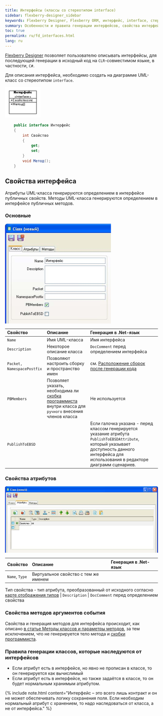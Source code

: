 ```yaml
---
title: Интерфейсы (классы со стереотипом interface) 
sidebar: flexberry-designer_sidebar
keywords: Flexberry Designer, Flexberry ORM, интерфейс, interface, стереотип, свойства интерфейсов, генерация
summary: Особенности и правила генерации интерфейсов, свойства интерфейсов
toc: true
permalink: ru/fd_interfaces.html
lang: ru
---
```


[Flexberry Designer](fd_landing_page.html) позволяет пользователю описывать интерфейсы, для последующей генерации в исходный код на `CLR`-совместимом языке, в частности, `C#`.

Для описания интерфейса, необходимо создать на диаграмме UML-класс со стереотипом `interface`.

![](/images/pages/products/flexberry-designer/class-diagram/interface.png)

```csharp
    public interface Интерфейс
    {
        int Свойство
        {
			get;
			set;
        }
        void Метод();
    }
```

## Свойства интерфейса

Атрибуты UML-класса генерируются определением в интерфейсе публичных свойств.
Методы UML-класса генерируются определением в интерфейсе публичных методов.

### Основные

![](/images/pages/products/flexberry-designer/class-diagram/interfaceprop1.jpg)

Свойство | Описание | Генерация в .Net-язык
:-------------------------|:----------------------------------|:---------------------------------------
`Name` | Имя UML-класса | Имя интерфейса
`Description` | Некоторое описание класса | `DocComment` перед определением интерфейса
`Packet, NamespacePostfix` | Позволяют настроить сборку и пространство имен | см. [Расположение сборок после генерации кода](fo_location-assembly.html)
`PBMembers`| Позволяет указать, необходима ли [скобка программиста](fo_programmer-brackets.html) внутри класса для `ручного` внесения членов класса | Не используется
`PublishToEBSD` | | Если галочка указана - перед классом генерируется указание атрибута `PublishToEBSDAttribute`, который указывает доступность данного интерфейса для использования в редакторе диаграмм сценариев.

### Свойства атрибутов

![](/images/pages/products/flexberry-designer/class-diagram/interfaceprop2.jpg)

Свойство | Описание | Генерация в .Net-язык
:----------------|:------------------------------|:-----------------------------------
`Name`, `Type`| Виртуальное свойство с тем же именем
Тип свойства - тип атрибута, преобразованный от исходного согласно [карте отображения типов](fd_types-map.html)
| `Description` | `DocComment` перед определением свойства

### Свойства методов аргументов события

Свойства и генерация методов для интерфейса происходит, как описано [в статье Методы классов и параметры методов](fd_methods-parameters.html), за тем исключением, что не генерируется тело метода и [скобки программиста](fo_programmer-brackets.html).

### Правила генерации классов, которые наследуются от интерфейсов

* Если атрибут есть в интерфейсе, но явно не прописан в классе, то он генерируется как вычислимый
* Если атрибут есть в интерфейсе, но также задаётся в классе, то он будет нормальным хранимым атрибутом.

{% include note.html content="Интерфейс – это всего лишь контракт и он не может обеспечивать логику сохранения поля. Если необходим нормальный атрибут с хранением, то надо наследоваться от класса, а не от интерфейса." %}
